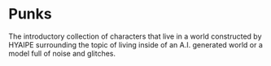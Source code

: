 # Punks
The introductory collection of characters that live in a world constructed by HYAIPE surrounding the topic of living inside of an A.I. generated world or a model full of noise and glitches.
